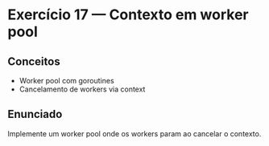 # Exercício 17 — Contexto em worker pool

## Conceitos
- Worker pool com goroutines
- Cancelamento de workers via context

## Enunciado
Implemente um worker pool onde os workers param ao cancelar o contexto.